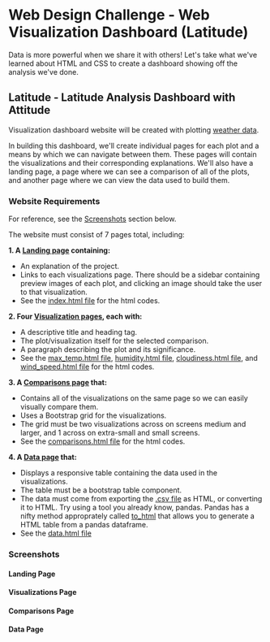 # Web Design Challenge - Web Visualization Dashboard (Latitude) 

Data is more powerful when we share it with others! Let's take what we've learned about HTML and CSS to create a dashboard showing off the analysis we've done.


## Latitude - Latitude Analysis Dashboard with Attitude

Visualization dashboard website will be created  with plotting [weather data](https://github.com/cecileung1208/Homework/blob/master/Unit%2011%20-%20Web%20Design%20Challenge/Resources/cities.csv).<br>

In building this dashboard, we'll create individual pages for each plot and a means by which we can navigate between them. These pages will contain the visualizations and their corresponding explanations. We'll also have a landing page, a page where we can see a comparison of all of the plots, and another page where we can view the data used to build them.

### Website Requirements
For reference, see the [Screenshots](#screenshots) section below.

The website must consist of 7 pages total, including:

**1. A [Landing page](#landing-page) containing:**

  - An explanation of the project.
  - Links to each visualizations page. There should be a sidebar containing preview images of each plot, and clicking an image should take the user to that visualization.
  - See the [index.html file](https://github.com/cecileung1208/Homework/blob/master/Unit%2011%20-%20Web%20Design%20Challenge/index.html) for the html codes.

**2. Four [Visualization pages](#visualizations-page), each with:**

  - A descriptive title and heading tag.
  - The plot/visualization itself for the selected comparison.
  - A paragraph describing the plot and its significance.
  - See the [max_temp.html file](https://github.com/cecileung1208/Homework/blob/master/Unit%2011%20-%20Web%20Design%20Challenge/max_temp.html), [humidity.html file](https://github.com/cecileung1208/Homework/blob/master/Unit%2011%20-%20Web%20Design%20Challenge/max_temp.html), [cloudiness.html file](https://github.com/cecileung1208/Homework/blob/master/Unit%2011%20-%20Web%20Design%20Challenge/max_temp.html), and [wind_speed.html file](https://github.com/cecileung1208/Homework/blob/master/Unit%2011%20-%20Web%20Design%20Challenge/wind_speed.html) for the html codes.


**3. A [Comparisons page](#comparisons-page) that:**

  - Contains all of the visualizations on the same page so we can easily visually compare them.
  - Uses a Bootstrap grid for the visualizations.
  - The grid must be two visualizations across on screens medium and larger, and 1 across on extra-small and small screens.
  - See the [comparisons.html file](https://github.com/cecileung1208/Homework/blob/master/Unit%2011%20-%20Web%20Design%20Challenge/comparisons.html) for the html codes.


**4. A [Data page](#data-page) that:**

  - Displays a responsive table containing the data used in the visualizations.
  - The table must be a bootstrap table component. 
  - The data must come from exporting the [.csv file](https://github.com/cecileung1208/Homework/blob/master/Unit%2011%20-%20Web%20Design%20Challenge/Resources/cities.csv) as HTML, or converting it to HTML. Try using a tool you already know, pandas. Pandas has a nifty method approprately called [to_html](https://github.com/cecileung1208/Homework/blob/master/Unit%2011%20-%20Web%20Design%20Challenge/Resources/Cities%20Table%20HTML%20Coversion.ipynb) that allows you to generate a HTML table from a pandas dataframe.
  - See the [data.html file](https://github.com/cecileung1208/Homework/blob/master/Unit%2011%20-%20Web%20Design%20Challenge/data.html)

### Screenshots

#### Landing Page

#### Visualizations Page

#### Comparisons Page

#### Data Page
